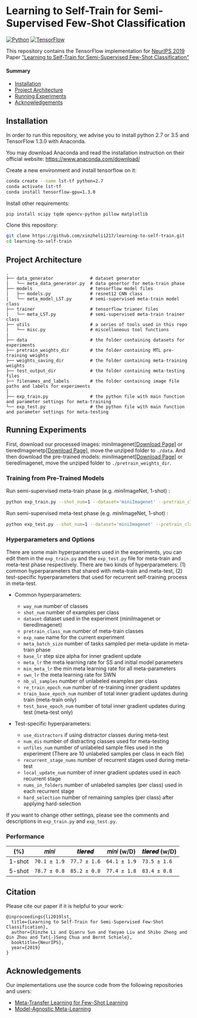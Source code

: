 # Learning to Self-Train for Semi-Supervised Few-Shot Classification
[![Python](https://img.shields.io/badge/python-2.7%20%7C%203.5-blue.svg)](https://www.python.org/)
[![TensorFlow](https://img.shields.io/badge/tensorflow-1.3.0-orange.svg)](https://github.com/y2l/meta-transfer-learning/tree/master/tensorflow)

This repository contains the TensorFlow implementation for [NeurIPS 2019](https://nips.cc/) Paper ["Learning to Self-Train for Semi-Supervised Few-Shot Classification"](https://arxiv.org/pdf/1906.00562.pdf)

#### Summary

* [Installation](#installation)
* [Project Architecture](#project-architecture)
* [Running Experiments](#running-experiments)
* [Acknowledgements](#acknowledgements)

## Installation

In order to run this repository, we advise you to install python 2.7 or 3.5 and TensorFlow 1.3.0 with Anaconda.

You may download Anaconda and read the installation instruction on their official website:
<https://www.anaconda.com/download/>

Create a new environment and install tensorflow on it:

```bash
conda create --name lst-tf python=2.7
conda activate lst-tf
conda install tensorflow-gpu=1.3.0
```

Install other requirements:
```bash
pip install scipy tqdm opencv-python pillow matplotlib
```

Clone this repository:

```bash
git clone https://github.com/xinzheli1217/learning-to-self-train.git 
cd learning-to-self-train
```

## Project Architecture

```
.
├── data_generator              # dataset generator 
|   └── meta_data_generator.py  # data genertor for meta-train phase
├── models                      # tensorflow model files 
|   ├── models.py               # resnet12 CNN class
|   └── meta_model_LST.py       # semi-supervised meta-train model class
├── trainer                     # tensorflow trianer files  
|   └── meta_LST.py             # semi-supervised meta-train trainer class
├── utils                       # a series of tools used in this repo
|   └── misc.py                 # miscellaneous tool functions
| 
├── data                        # the folder containing datasets for experiments
├── pretrain_weights_dir        # the folder containing MTL pre-training weights
├── weights_saving_dir          # the folder containing meta-training weights
├── test_output_dir             # the folder containing meta-testing files
├── filenames_and_labels        # the folder containing image file paths and labels for experiments
|
├── exp_train.py                # the python file with main function and parameter settings for meta-training
└── exp_test.py                 # the python file with main function and parameter settings for meta-testing
```

## Running Experiments

First, download our processed images: miniImagenet[\[Download Page\]](https://drive.google.com/open?id=1ont6qSoBRHdQbTdEei15_ak-FagCej9S) or tieredImagenetp[\[Download Page\]](https://drive.google.com/file/d/17xk0kVDCQOQ5JUFpGIbTCQgzpzl-Gyhu/view?usp=sharing), move the unziped folder to `./data`. And then download the pre-trained models: miniImagenet[\[Download Page\]](https://drive.google.com/open?id=1Qh89u-UYbXsflvx8w5c47j9pfjD-blG8) or tieredImagenet, move the unziped folder to `./pretrain_weights_dir`. 

### Training from Pre-Trained Models
Run semi-supervised meta-train phase (e.g. 𝑚𝑖𝑛𝑖ImageNet, 1-shot) :
```bash
python exp_train.py --shot_num=1 --dataset='miniImagenet' --pretrain_class_num=64 --nb_ul_samples=10 --metatrain_iterations=15000 --exp_name='LST_mini_1_shot'
```
Run semi-supervised meta-test phase (e.g. 𝑚𝑖𝑛𝑖ImageNet, 1-shot) :
```bash
python exp_test.py --shot_num=1 --dataset='miniImagenet' --pretrain_class_num=64 --use_distractors=False --nb_ul_samples=100 --unfiles_num=10 --test_iter=15000 --recurrent_stage_nums=6 --nums_in_folders=30 --hard_selection=20 --exp_name='LST_mini_1_shot' 
```

### Hyperparameters and Options
There are some main hyperparameters used in the experiments, you can edit them in the `exp_train.py` and the `exp_test.py` file for meta-train and meta-test phase respectively. There are two kinds of hyperparameters: (1) common hyperparameters that shared with meta-train and meta-test, (2) test-specific hyperparameters that used for recurrent self-training process in meta-test.
* Common hyperparameters:
  - `way_num` number of classes
  - `shot_num` number of examples per class
  - `dataset` dataset used in the experiment (miniImagenet or tieredImagenet)
  - `pretrain_class_num` number of meta-train classes
  - `exp_name` name for the current experiment
  - `meta_batch_size` number of tasks sampled per meta-update in meta-train phase
  - `base_lr` step size alpha for inner gradient update
  - `meta_lr` the meta learning rate for SS and initial model parameters
  - `min_meta_lr` the min meta learning rate for all meta-parameters
  - `swn_lr` the meta learning rate for SWN
  - `nb_ul_samples` number of unlabeled examples per class
  - `re_train_epoch_num` number of re-training inner gradient updates
  - `train_base_epoch_num` number of total inner gradient updates during train (meta-train only)
  - `test_base_epoch_num` number of total inner gradient updates during test (meta-test only)
  
* Test-specific hyperparameters:
  - `use_distractors` if using distractor classes during meta-test
  - `num_dis` number of distracting classes used for meta-testing
  - `unfiles_num` number of unlabeled sample files used in the experiment (There are 10 unlabeled samples per class in each file)
  - `recurrent_stage_nums` number of recurrent stages used during meta-test
  - `local_update_num` number of inner gradient updates used in each recurrent stage
  - `nums_in_folders` number of unlabeled samples (per class) used in each recurrent stage
  - `hard_selection` number of remaining samples (per class) after applying hard-selection
  
If you want to change other settings, please see the comments and descriptions in `exp_train.py` and `exp_test.py`.

### Performance

|          (%)           | 𝑚𝑖𝑛𝑖  | 𝒕𝒊𝒆𝒓𝒆𝒅  |  𝑚𝑖𝑛𝑖 (w/D) | 𝒕𝒊𝒆𝒓𝒆𝒅  (w/D) |
| ---------------------- | ------------ | ------------ | ------------ | ------------ |
| 1-shot            | `70.1 ± 1.9` | `77.7 ± 1.6` |  `64.1 ± 1.9` | `73.5 ± 1.6` |
| 5-shot           | `78.7 ± 0.8` | `85.2 ± 0.8` |  `77.4 ± 1.8` | `83.4 ± 0.8` |

## Citation

Please cite our paper if it is helpful to your work:

```
@inproceedings{li2019lst,
  title={Learning to Self-Train for Semi-Supervised Few-Shot Classification},
  author={Xinzhe Li and Qianru Sun and Yaoyao Liu and Shibo Zheng and Qin Zhou and Tat{-}Seng Chua and Bernt Schiele},
  booktitle={NeurIPS},
  year={2019}
}
```

## Acknowledgements

Our implementations use the source code from the following repositories and users:
* [Meta-Transfer Learning for Few-Shot Learning](https://github.com/yaoyao-liu/meta-transfer-learning)
* [Model-Agnostic Meta-Learning](https://github.com/cbfinn/maml)
